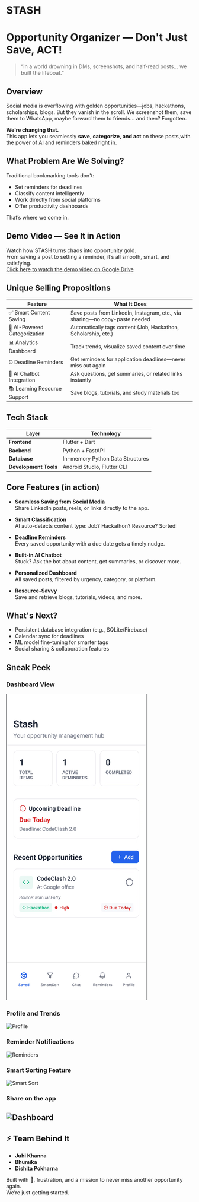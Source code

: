 # STASH
# Opportunity Organizer — Don't Just Save, ACT!

> “In a world drowning in DMs, screenshots, and half-read posts... we built the lifeboat.”

##  Overview

Social media is overflowing with golden opportunities—jobs, hackathons, scholarships, blogs. But they vanish in the scroll. We screenshot them, save them to WhatsApp, maybe forward them to friends... and then? Forgotten.

**We’re changing that.**  
This app lets you seamlessly **save, categorize, and act** on these posts,with the power of AI and reminders baked right in.

##  What Problem Are We Solving?

Traditional bookmarking tools don't:
- Set reminders for deadlines
- Classify content intelligently
- Work directly from social platforms
- Offer productivity dashboards

That’s where we come in.

## **Demo Video — See It in Action**
Watch how STASH turns chaos into opportunity gold.  
From saving a post to setting a reminder, it’s all smooth, smart, and satisfying.  
 [Click here to watch the demo video on Google Drive](https://drive.google.com/file/d/1JqNEECF7ZbnMluQU8Bin31tgmOSr1USH/view)


##  Unique Selling Propositions

| Feature                       | What It Does                                                                 |
|------------------------------|------------------------------------------------------------------------------|
| ✅ Smart Content Saving       | Save posts from LinkedIn, Instagram, etc., via sharing—no copy-paste needed |
| 🧠 AI-Powered Categorization | Automatically tags content (Job, Hackathon, Scholarship, etc.)              |
| 📊 Analytics Dashboard       | Track trends, visualize saved content over time                             |
| ⏰ Deadline Reminders        | Get reminders for application deadlines—never miss out again                |
| 🤖 AI Chatbot Integration    | Ask questions, get summaries, or related links instantly                     |
| 📚 Learning Resource Support | Save blogs, tutorials, and study materials too                              |

##  Tech Stack

| Layer                | Technology                        |
|----------------------|-----------------------------------|
| **Frontend**         | Flutter + Dart                    |
| **Backend**          | Python + FastAPI                  |
| **Database**         | In-memory Python Data Structures  |
| **Development Tools**| Android Studio, Flutter CLI       |

##  Core Features (in action)

- **Seamless Saving from Social Media**  
  Share LinkedIn posts, reels, or links directly to the app.

- **Smart Classification**  
  AI auto-detects content type: Job? Hackathon? Resource? Sorted!

- **Deadline Reminders**  
  Every saved opportunity with a due date gets a timely nudge.

- **Built-in AI Chatbot**  
  Stuck? Ask the bot about content, get summaries, or discover more.

- **Personalized Dashboard**  
  All saved posts, filtered by urgency, category, or platform.

- **Resource-Savvy**  
  Save and retrieve blogs, tutorials, videos, and more.

##  What's Next?

-  Persistent database integration (e.g., SQLite/Firebase)
-  Calendar sync for deadlines
-  ML model fine-tuning for smarter tags
-  Social sharing & collaboration features


##  Sneak Peek

###  Dashboard View
![Dashboard](https://github.com/Dishita-Pokharna1/Stash/blob/main/image%20(4).jpeg)

###  Profile and Trends
![Profile]([https://github.com/Dishita-Pokharna1/Stash/blob/main/profile.jpeg](https://github.com/Dishita-Pokharna1/Stash/blob/main/image.jpeg))

###  Reminder Notifications
![Reminders]([https://github.com/Dishita-Pokharna1/Stash/blob/main/reminders.jpeg](https://github.com/Dishita-Pokharna1/Stash/blob/main/image%20(1).jpeg))

###  Smart Sorting Feature
![Smart Sort]([https://github.com/Dishita-Pokharna1/Stash/blob/main/smart%20sort.jpeg](https://github.com/Dishita-Pokharna1/Stash/blob/main/image%20(3).jpeg))

###  Share on the app
![Dashboard]([https://github.com/Dishita-Pokharna1/Stash/blob/main/share.png](https://github.com/Dishita-Pokharna1/Stash/blob/main/image%20(4).jpeg))
---



## ⚡ Team Behind It
- **Juhi Khanna**
- **Bhumika**
- **Dishita Pokharna**

Built with 💜, frustration, and a mission to never miss another opportunity again.  
We’re just getting started.
